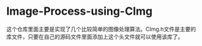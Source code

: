 Image-Process-using-CImg
========================
这个仓库里面主要是实现了几个比较简单的图像处理算法。CImg.h文件是主要的库文件，只要在自己的源码文件里面添加上这个头文件就可以使用该库了。
